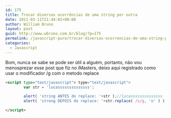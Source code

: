 ```yaml
---
id: 175
title: Trocar diversas ocorrências de uma string por outra
date: 2011-03-11T21:44:01+00:00
author: William Bruno
layout: post
guid: http://www.wbruno.com.br/blog/?p=175
permalink: /javascript-puro/trocar-diversas-ocorrencias-de-uma-string-por-outra/
categories:
  - Javascript
---
```

Bom, nunca se sabe se pode ser útil a alguém, portanto, não vou menosprezar esse post que fiz no iMasters, deixo aqui registrado como usar o modificador /g com o metodo replace

``` html
<script type="text/javascript"> type="text/javascript">
        var str = 'lucassssssssssssss';

        alert( 'string ANTES do replace: '+str );//lucassssssssssssss
        alert( 'strong DEPOIS do replace: '+str.replace( /s/g, 'o' ) );///lucaoo...

</script>
```